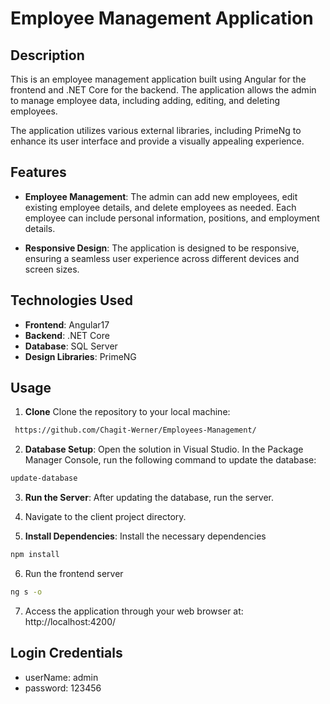 # Employee Management Application

## Description

This is an employee management application built using Angular for the frontend and .NET Core for the backend. The application allows the admin to manage employee data, including adding, editing, and deleting employees.

The application utilizes various external libraries, including PrimeNg  to enhance its user interface and provide a visually appealing experience.

## Features

- **Employee Management**: The admin can add new employees, edit existing employee details, and delete employees as needed. Each employee can include personal information, positions, and employment details.


- **Responsive Design**: The application is designed to be responsive, ensuring a seamless user experience across different devices and screen sizes.

## Technologies Used

- **Frontend**: Angular17
- **Backend**: .NET Core
- **Database**: SQL Server
- **Design Libraries**: PrimeNG
 


## Usage


1.  **Clone** Clone the repository to your local machine:
  ```bash
   https://github.com/Chagit-Werner/Employees-Management/
```
2. **Database Setup**: Open the solution in Visual Studio. In the Package Manager Console, run the following command to update the database:

```bash
update-database
```

3. **Run the Server**: After updating the database, run the server.

4.  Navigate to the client project directory. 
5. **Install Dependencies**: Install the necessary dependencies
  ```bash
  npm install
```
6.  Run the frontend server 
 ```bash
ng s -o
```
7. Access the application through your web browser at: http://localhost:4200/


##  Login Credentials
- userName:  admin
- password:  123456




